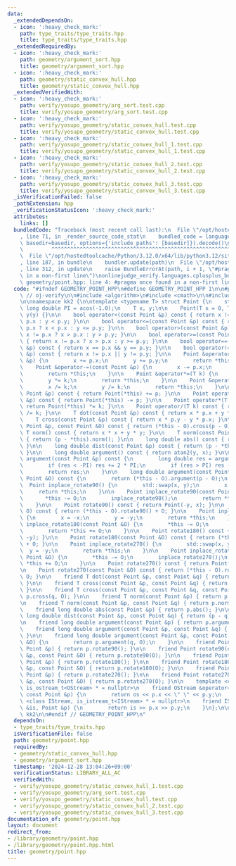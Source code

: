```yaml
---
data:
  _extendedDependsOn:
  - icon: ':heavy_check_mark:'
    path: type_traits/type_traits.hpp
    title: type_traits/type_traits.hpp
  _extendedRequiredBy:
  - icon: ':heavy_check_mark:'
    path: geometry/argument_sort.hpp
    title: geometry/argument_sort.hpp
  - icon: ':heavy_check_mark:'
    path: geometry/static_convex_hull.hpp
    title: geometry/static_convex_hull.hpp
  _extendedVerifiedWith:
  - icon: ':heavy_check_mark:'
    path: verify/yosupo_geometry/arg_sort.test.cpp
    title: verify/yosupo_geometry/arg_sort.test.cpp
  - icon: ':heavy_check_mark:'
    path: verify/yosupo_geometry/static_convex_hull.test.cpp
    title: verify/yosupo_geometry/static_convex_hull.test.cpp
  - icon: ':heavy_check_mark:'
    path: verify/yosupo_geometry/static_convex_hull_1.test.cpp
    title: verify/yosupo_geometry/static_convex_hull_1.test.cpp
  - icon: ':heavy_check_mark:'
    path: verify/yosupo_geometry/static_convex_hull_2.test.cpp
    title: verify/yosupo_geometry/static_convex_hull_2.test.cpp
  - icon: ':heavy_check_mark:'
    path: verify/yosupo_geometry/static_convex_hull_3.test.cpp
    title: verify/yosupo_geometry/static_convex_hull_3.test.cpp
  _isVerificationFailed: false
  _pathExtension: hpp
  _verificationStatusIcon: ':heavy_check_mark:'
  attributes:
    links: []
  bundledCode: "Traceback (most recent call last):\n  File \"/opt/hostedtoolcache/Python/3.12.0/x64/lib/python3.12/site-packages/onlinejudge_verify/documentation/build.py\"\
    , line 71, in _render_source_code_stat\n    bundled_code = language.bundle(stat.path,\
    \ basedir=basedir, options={'include_paths': [basedir]}).decode()\n          \
    \         ^^^^^^^^^^^^^^^^^^^^^^^^^^^^^^^^^^^^^^^^^^^^^^^^^^^^^^^^^^^^^^^^^^^^^^^^^^^^^^^^^\n\
    \  File \"/opt/hostedtoolcache/Python/3.12.0/x64/lib/python3.12/site-packages/onlinejudge_verify/languages/cplusplus.py\"\
    , line 187, in bundle\n    bundler.update(path)\n  File \"/opt/hostedtoolcache/Python/3.12.0/x64/lib/python3.12/site-packages/onlinejudge_verify/languages/cplusplus_bundle.py\"\
    , line 312, in update\n    raise BundleErrorAt(path, i + 1, \"#pragma once found\
    \ in a non-first line\")\nonlinejudge_verify.languages.cplusplus_bundle.BundleErrorAt:\
    \ geometry/point.hpp: line 4: #pragma once found in a non-first line\n"
  code: "#ifndef GEOMETRY_POINT_HPP\n#define GEOMETRY_POINT_HPP 1\n\n#pragma once\
    \ // oj-verify\n\n#include <algorithm>\n#include <cmath>\n\n#include \"../type_traits/type_traits.hpp\"\
    \n\nnamespace kk2 {\n\ntemplate <typename T> struct Point {\n    static constexpr\
    \ long double PI = acos(-1.0);\n    T x, y;\n\n    Point(T x = 0, T y = 0) : x(x),\
    \ y(y) {}\n\n    bool operator<(const Point &p) const { return x != p.x ? x <\
    \ p.x : y < p.y; }\n\n    bool operator<=(const Point &p) const { return x !=\
    \ p.x ? x < p.x : y <= p.y; }\n\n    bool operator>(const Point &p) const { return\
    \ x != p.x ? x > p.x : y > p.y; }\n\n    bool operator>=(const Point &p) const\
    \ { return x != p.x ? x > p.x : y >= p.y; }\n\n    bool operator==(const Point\
    \ &p) const { return x == p.x && y == p.y; }\n\n    bool operator!=(const Point\
    \ &p) const { return x != p.x || y != p.y; }\n\n    Point &operator+=(const Point\
    \ &p) {\n        x += p.x;\n        y += p.y;\n        return *this;\n    }\n\n\
    \    Point &operator-=(const Point &p) {\n        x -= p.x;\n        y -= p.y;\n\
    \        return *this;\n    }\n\n    Point &operator*=(T k) {\n        x *= k;\n\
    \        y *= k;\n        return *this;\n    }\n\n    Point &operator/=(T k) {\n\
    \        x /= k;\n        y /= k;\n        return *this;\n    }\n\n    Point operator+(const\
    \ Point &p) const { return Point(*this) += p; }\n\n    Point operator-(const Point\
    \ &p) const { return Point(*this) -= p; }\n\n    Point operator*(T k) const {\
    \ return Point(*this) *= k; }\n\n    Point operator/(T k) const { return Point(*this)\
    \ /= k; }\n\n    T dot(const Point &p) const { return x * p.x + y * p.y; }\n\n\
    \    T cross(const Point &p) const { return x * p.y - y * p.x; }\n\n    T cross(const\
    \ Point &p, const Point &O) const { return (*this - O).cross(p - O); }\n\n   \
    \ T norm() const { return x * x + y * y; }\n\n    T norm(const Point &p) const\
    \ { return (p - *this).norm(); }\n\n    long double abs() const { return sqrt(norm());\
    \ }\n\n    long double dist(const Point &p) const { return (p - *this).abs();\
    \ }\n\n    long double argument() const { return atan2(y, x); }\n\n    long double\
    \ argument(const Point &p) const {\n        long double res = argument() - p.argument();\n\
    \        if (res < -PI) res += 2 * PI;\n        if (res > PI) res -= 2 * PI;\n\
    \        return res;\n    }\n\n    long double argument(const Point &p, const\
    \ Point &O) const {\n        return (*this - O).argument(p - O);\n    }\n\n  \
    \  Point inplace_rotate90() {\n        std::swap(x, y);\n        x = -x;\n   \
    \     return *this;\n    }\n\n    Point inplace_rotate90(const Point &O) {\n \
    \       *this -= O;\n        inplace_rotate90();\n        return *this += O;\n\
    \    }\n\n    Point rotate90() const { return Point(-y, x); }\n\n    Point rotate90(Point\
    \ O) const { return (*this - O).rotate90() + O; }\n\n    Point inplace_rotate180()\
    \ {\n        x = -x;\n        y = -y;\n        return *this;\n    }\n\n    Point\
    \ inplace_rotate180(const Point &O) {\n        *this -= O;\n        inplace_rotate180();\n\
    \        return *this += O;\n    }\n\n    Point rotate180() const { return Point(-x,\
    \ -y); }\n\n    Point rotate180(const Point &O) const { return (*this - O).rotate180()\
    \ + O; }\n\n    Point inplace_rotate270() {\n        std::swap(x, y);\n      \
    \  y = -y;\n        return *this;\n    }\n\n    Point inplace_rotate270(const\
    \ Point &O) {\n        *this -= O;\n        inplace_rotate270();\n        return\
    \ *this += O;\n    }\n\n    Point rotate270() const { return Point(y, -x); }\n\
    \n    Point rotate270(const Point &O) const { return (*this - O).rotate270() +\
    \ O; }\n\n    friend T dot(const Point &p, const Point &q) { return p.dot(q);\
    \ }\n\n    friend T cross(const Point &p, const Point &q) { return p.cross(q);\
    \ }\n\n    friend T cross(const Point &p, const Point &q, const Point &O) { return\
    \ p.cross(q, O); }\n\n    friend T norm(const Point &p) { return p.norm(); }\n\
    \n    friend T norm(const Point &p, const Point &q) { return p.norm(q); }\n\n\
    \    friend long double abs(const Point &p) { return p.abs(); }\n\n    friend\
    \ long double dist(const Point &p, const Point &q) { return (p - q).abs(); }\n\
    \n    friend long double argument(const Point &p) { return p.argument(); }\n\n\
    \    friend long double argument(const Point &p, const Point &q) { return p.argument(q);\
    \ }\n\n    friend long double argument(const Point &p, const Point &q, const Point\
    \ &O) {\n        return p.argument(q, O);\n    }\n\n    friend Point rotate90(const\
    \ Point &p) { return p.rotate90(); }\n\n    friend Point rotate90(const Point\
    \ &p, const Point &O) { return p.rotate90(O); }\n\n    friend Point rotate180(const\
    \ Point &p) { return p.rotate180(); }\n\n    friend Point rotate180(const Point\
    \ &p, const Point &O) { return p.rotate180(O); }\n\n    friend Point rotate270(const\
    \ Point &p) { return p.rotate270(); }\n\n    friend Point rotate270(const Point\
    \ &p, const Point &O) { return p.rotate270(O); }\n\n    template <class OStream,\
    \ is_ostream_t<OStream> * = nullptr>\n    friend OStream &operator<<(OStream &os,\
    \ const Point &p) {\n        return os << p.x << \" \" << p.y;\n    }\n\n    template\
    \ <class IStream, is_istream_t<IStream> * = nullptr>\n    friend IStream &operator>>(IStream\
    \ &is, Point &p) {\n        return is >> p.x >> p.y;\n    }\n};\n\n} // namespace\
    \ kk2\n\n#endif // GEOMETRY_POINT_HPP\n"
  dependsOn:
  - type_traits/type_traits.hpp
  isVerificationFile: false
  path: geometry/point.hpp
  requiredBy:
  - geometry/static_convex_hull.hpp
  - geometry/argument_sort.hpp
  timestamp: '2024-12-28 13:04:26+09:00'
  verificationStatus: LIBRARY_ALL_AC
  verifiedWith:
  - verify/yosupo_geometry/static_convex_hull_1.test.cpp
  - verify/yosupo_geometry/arg_sort.test.cpp
  - verify/yosupo_geometry/static_convex_hull.test.cpp
  - verify/yosupo_geometry/static_convex_hull_2.test.cpp
  - verify/yosupo_geometry/static_convex_hull_3.test.cpp
documentation_of: geometry/point.hpp
layout: document
redirect_from:
- /library/geometry/point.hpp
- /library/geometry/point.hpp.html
title: geometry/point.hpp
---
```

